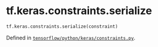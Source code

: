 <div itemscope itemtype="http://developers.google.com/ReferenceObject">
<meta itemprop="name" content="tf.keras.constraints.serialize" />
<meta itemprop="path" content="Stable" />
</div>

# tf.keras.constraints.serialize

``` python
tf.keras.constraints.serialize(constraint)
```



Defined in [`tensorflow/python/keras/constraints.py`](https://www.tensorflow.org/code/tensorflow/python/keras/constraints.py).


